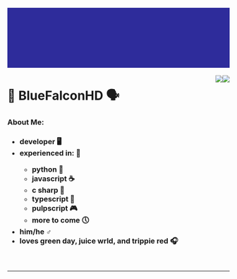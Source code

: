 ![Logo: BLUE.EXE... BlueFalconHD](https://github.com/BlueFalconHD/BlueFalconHD/blob/main/intro-once.gif?raw=true)

<!--<p align="center">-->


<img src="https://github-readme-stats.vercel.app/api?username=bluefalconhd&bg_color=1e1e2e&text_color=cdd6f4&icon_color=cba6f7&title_color=94e2d5" href="https://github.com/anuraghazra/github-readme-stats" align="right">



<img src="https://github-readme-stats.vercel.app/api/top-langs/?username=bluefalconhd&bg_color=1e1e2e&text_color=cdd6f4&icon_color=cba6f7&title_color=94e2d5&card_width=495" href="https://github.com/anuraghazra/github-readme-stats" align="right">

<h1>💫 BlueFalconHD 🗣</h1>
<h3>About Me:<h3>

<ul>
  <li>developer 🖥</li>
  <li>experienced in: 📘</li>
  <ul>
    <li>python 🐍</li>
    <li>javascript ☕</li>
    <li>c sharp 📡</li>
    <li>typescript 🤖</li>
    <li>pulpscript 🎮</li>
    <li>more to come 🕔</li>
  </ul>
  <li>him/he ♂</li>
  <li>loves green day, juice wrld, and trippie red 🎧</li> 
</ul>
<br>
 
  

-----
